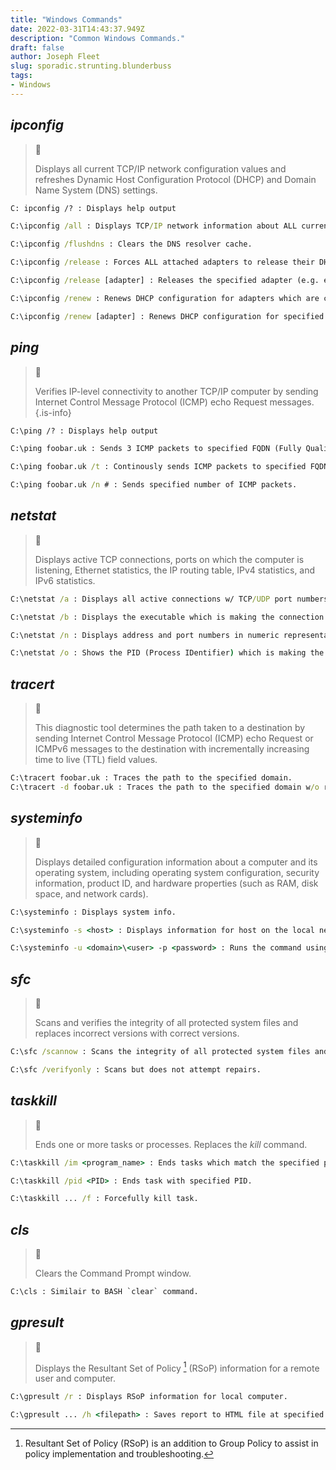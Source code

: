 ```yaml
---
title: "Windows Commands"
date: 2022-03-31T14:43:37.949Z
description: "Common Windows Commands."
draft: false
author: Joseph Fleet
slug: sporadic.strunting.blunderbuss
tags:
- Windows
---
```


## *ipconfig*
> 📖
>
> Displays all current TCP/IP network configuration values and refreshes Dynamic Host Configuration Protocol (DHCP) and Domain Name System (DNS) settings.


```cmd
C: ipconfig /? : Displays help output

C:\ipconfig /all : Displays TCP/IP network information about ALL current adapters.

C:\ipconfig /flushdns : Clears the DNS resolver cache.

C:\ipconfig /release : Forces ALL attached adapters to release their DHCP leases.

C:\ipconfig /release [adapter] : Releases the specified adapter (e.g. ethernet) DHCP lease.

C:\ipconfig /renew : Renews DHCP configuration for adapters which are configured with automatic IP configuration.

C:\ipconfig /renew [adapter] : Renews DHCP configuration for specified adapter.
```

## *ping*
> 📖
>
> Verifies IP-level connectivity to another TCP/IP computer by sending Internet Control Message Protocol (ICMP) echo Request messages.
{.is-info}

```cmd
C:\ping /? : Displays help output

C:\ping foobar.uk : Sends 3 ICMP packets to specified FQDN (Fully Qualified Domain Name) or IP address.

C:\ping foobar.uk /t : Continously sends ICMP packets to specified FQDN or IP address. (To interrupt and display statistics, press <kbd>CTRL</kbd>+<kbd>ENTER</kbd>. To interrupt and quit this command, press <kbd>CTRL</kbd>+<kbd>C</kbd>.)

C:\ping foobar.uk /n # : Sends specified number of ICMP packets.
```

## *netstat*
> 📖
>
> Displays active TCP connections, ports on which the computer is listening, Ethernet statistics, the IP routing table, IPv4 statistics, and IPv6 statistics.

```cmd
C:\netstat /a : Displays all active connections w/ TCP/UDP port numbers.

C:\netstat /b : Displays the executable which is making the connection. Requires elevated prompt.

C:\netstat /n : Displays address and port numbers in numeric representation only.

C:\netstat /o : Shows the PID (Process IDentifier) which is making the connection.
```

## *tracert*
> 📖
>
> This diagnostic tool determines the path taken to a destination by sending Internet Control Message Protocol (ICMP) echo Request or ICMPv6 messages to the destination with incrementally increasing time to live (TTL) field values.

```cmd
C:\tracert foobar.uk : Traces the path to the specified domain.
C:\tracert -d foobar.uk : Traces the path to the specified domain w/o resolving IP addresses to hostnames (may speed up the pathing process).
```

## *systeminfo*
> 📖
>
> Displays detailed configuration information about a computer and its operating system, including operating system configuration, security information, product ID, and hardware properties (such as RAM, disk space, and network cards).

```cmd
C:\systeminfo : Displays system info.

C:\systeminfo -s <host> : Displays information for host on the local network.

C:\systeminfo -u <domain>\<user> -p <password> : Runs the command using the credentials of the specified user, default behaviour uses the currently logged-in account.
```

## *sfc*
> 📖
>
> Scans and verifies the integrity of all protected system files and replaces incorrect versions with correct versions.

```cmd
C:\sfc /scannow : Scans the integrity of all protected system files and attempts to repair files.

C:\sfc /verifyonly : Scans but does not attempt repairs.
```

## *taskkill*
> 📖
>
> Ends one or more tasks or processes.
> Replaces the *kill* command.

```cmd
C:\taskkill /im <program_name> : Ends tasks which match the specified program name.

C:\taskkill /pid <PID> : Ends task with specified PID.

C:\taskkill ... /f : Forcefully kill task.
```

## *cls*
> 📖
>
> Clears the Command Prompt window.

```cmd
C:\cls : Similair to BASH `clear` command.
```

## *gpresult*
> 📖
>
> Displays the Resultant Set of Policy [^1] (RSoP) information for a remote user and computer.

```cmd
C:\gpresult /r : Displays RSoP information for local computer.

C:\gpresult ... /h <filepath> : Saves report to HTML file at specified path.
```

[^1]: Resultant Set of Policy (RSoP) is an addition to Group Policy to assist in policy implementation and troubleshooting.

